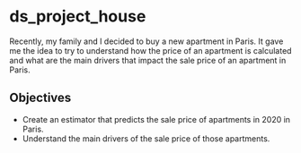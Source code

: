 # ds_project_house
Recently, my family and I decided to buy a new apartment in Paris. It gave me the idea to try to understand how the price of an apartment is calculated and what are the main drivers that impact the sale price of an apartment in Paris.

## Objectives
- Create an estimator that predicts the sale price of apartments in 2020 in Paris. 
- Understand the main drivers of the sale price of those apartments.
